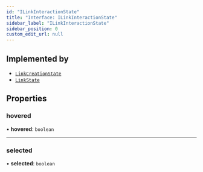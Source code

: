```yaml
---
id: "ILinkInteractionState"
title: "Interface: ILinkInteractionState"
sidebar_label: "ILinkInteractionState"
sidebar_position: 0
custom_edit_url: null
---
```


## Implemented by

- [`LinkCreationState`](../classes/LinkCreationState.md)
- [`LinkState`](../classes/LinkState.md)

## Properties

### hovered

• **hovered**: `boolean`

___

### selected

• **selected**: `boolean`
